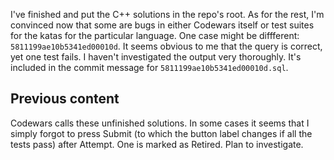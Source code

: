 I've finished and put the C++ solutions in the repo's root. As for the rest, I'm convinced now that some are bugs in either Codewars itself or test suites for the katas for the particular language. One case might be diffferent: `5811199ae10b5341ed00010d`. It seems obvious to me that the query is correct, yet one test fails. I haven't investigated the output very thoroughly. It's included in the commit message for `5811199ae10b5341ed00010d.sql`.

Previous content
-
Codewars calls these unfinished solutions. In some cases it seems that I simply forgot to press Submit (to which the button label changes if all the tests pass) after Attempt. One is marked as Retired. Plan to investigate.
